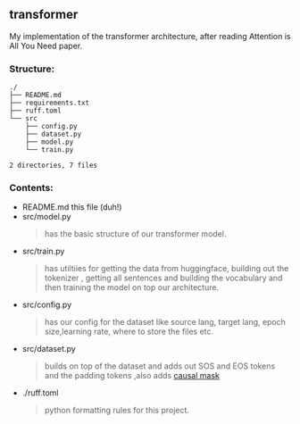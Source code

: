 ## transformer

My implementation of the transformer architecture,
after reading Attention is All You Need paper.

### Structure:

```
./
├── README.md
├── requirements.txt
├── ruff.toml
└── src
    ├── config.py
    ├── dataset.py
    ├── model.py
    └── train.py

2 directories, 7 files
```

### Contents:

- README.md
  this file (duh!)
- src/model.py
  > has the basic structure of our transformer model.
- src/train.py
  > has utiltiies for getting the data from huggingface, building out the tokenizer , getting all sentences and building the vocabulary and then training the model on top our architecture.
- src/config.py
  > has our config for the dataset like source lang, target lang, epoch size,learning rate, where to store the files etc.
- src/dataset.py
  > builds on top of the dataset and adds out SOS and EOS tokens and the padding tokens ,also adds [causal mask](#)
- ./ruff.toml
  > python formatting rules for this project.
